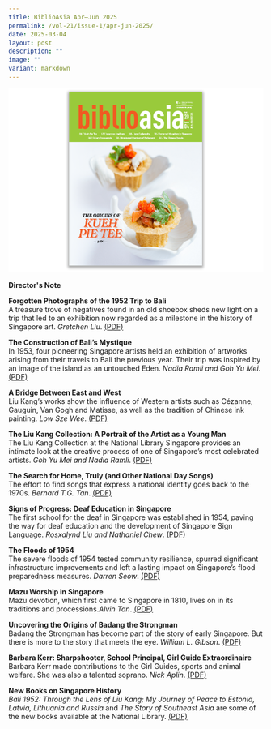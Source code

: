 ```yaml
---
title: BiblioAsia Apr–Jun 2025
permalink: /vol-21/issue-1/apr-jun-2025/
date: 2025-03-04
layout: post
description: ""
image: ""
variant: markdown
---
```

<img src="/images/Vol%2020%20Issue%204/biblioasia_20_4_cover.png">

<a style="text-decoration: none; font-weight: bold;" href="/vol-20/issue-4/jan-mar-2025/director-note/">Director's Note</a><br>

<a style="text-decoration: none; font-weight: bold;" href="/vol-21/issue-1/apr-jun-2025/liu-kang-forgotten-photographs-bali/">Forgotten Photographs of the 1952 Trip to Bali </a><br>
A treasure trove of negatives found in an old shoebox sheds new light on a trip that led to an exhibition now regarded as a milestone in the history of Singapore art. *Gretchen Liu*. [(PDF)](/files/pdf/Vol%2020/BiblioAsia_JAN_MAR2025_KuehPieTee-a.pdf)

<a style="text-decoration: none; font-weight: bold;" href="/vol-21/issue-1/apr-jun-2025/mystique-bali-travel-paradise/">The Construction of Bali’s Mystique</a><br>
In 1953, four pioneering Singapore artists held an exhibition of artworks arising from their travels to Bali the previous year. Their trip was inspired by an image of the island as an untouched Eden. *Nadia Ramli and Goh Yu Mei*. [(PDF)](/files/pdf/Vol%2020/BiblioAsia_JAN_MAR2025_JapaneseAnglicansaa.pdf)

<a style="text-decoration: none; font-weight: bold;" href="/vol-21/issue-1/apr-jun-2025/liu-kang-bridge-east-west/">A Bridge Between East and West</a><br>
Liu Kang’s works show the influence of Western artists such as Cézanne, Gauguin, Van Gogh and Matisse, as well as the tradition of Chinese ink painting. *Low Sze Wee*. [(PDF)](/files/pdf/Vol%2020/BiblioAsia_JAN_MAR2025_SyedCaligraphyaa.pdf)

<a style="text-decoration: none; font-weight: bold;" href="/vol-21/issue-1/apr-jun-2025/liu-kang-collection/">The Liu Kang Collection: A Portrait of the Artist as a Young Man</a><br>
The Liu Kang Collection at the National Library Singapore provides an intimate look at the creative process of one of Singapore’s most celebrated artists. *Goh Yu Mei and Nadia Ramli*. [(PDF)](/files/pdf/Vol%2020/BiblioAsia_JAN_MAR2025_CPFSchemeaa.pdf)

<a style="text-decoration: none; font-weight: bold;" href="/vol-21/issue-1/apr-jun-2025/sing-singapore-national-day-songs/">The Search for Home, Truly (and Other National Day Songs)</a><br>
The effort to find songs that express a national identity goes back to the 1970s. *Bernard T.G. Tan*. [(PDF)](/files/pdf/Vol%2020/BiblioAsia_JAN_MAR2025_Somersetaa.pdf)

<a style="text-decoration: none; font-weight: bold;" href="/vol-21/issue-1/apr-jun-2025/deaf-education-singapore-sign-language/">Signs of Progress: Deaf Education in Singapore</a><br>
The first school for the deaf in Singapore was established in 1954, paving the way for deaf education and the development of Singapore Sign Language. *Rosxalynd Liu and Nathaniel Chew*. [(PDF)](/files/pdf/Vol%2020/BiblioAsia_JAN_MAR2025_Opiumaa.pdf)

<a style="text-decoration: none; font-weight: bold;" href="/vol-21/issue-1/apr-jun-2025/1954-floods-singapore/">The Floods of 1954 </a><br> The severe floods of 1954 tested community resilience, spurred significant infrastructure improvements and left a lasting impact on Singapore’s flood preparedness measures. *Darren Seow*. [(PDF)](/files/pdf/Vol%2020/BiblioAsia_JAN_MAR2025_SembawangMapsaa.pdf)

<a style="text-decoration: none; font-weight: bold;" href="/vol-21/issue-1/apr-jun-2025/mazu-worship-in-singapore/">Mazu Worship in Singapore</a><br>
Mazu devotion, which first came to Singapore in 1810, lives on in its traditions and processions.*Alvin Tan*. [(PDF)](/files/pdf/Vol%2020/BiblioAsia_JAN_MAR2025_NMPsaa.pdf)

<a style="text-decoration: none; font-weight: bold;" href="/vol-21/issue-1/apr-jun-2025/origins-badang-strongman-singapore-stone/">Uncovering the Origins of Badang the Strongman</a><br>
Badang the Strongman has become part of the story of early Singapore. But there is more to the story that meets the eye. *William L. Gibson*. [(PDF)](/files/pdf/Vol%2020/BiblioAsia_JAN_MAR2025_Chingayaa.pdf)

<a style="text-decoration: none; font-weight: bold;" href="/vol-21/issue-1/apr-jun-2025/barbara-kerr-sharpshooter-school-principal-girl-guide/">Barbara Kerr: Sharpshooter, School Principal, Girl Guide Extraordinaire	</a><br>
Barbara Kerr made contributions to the Girl Guides, sports and animal welfare. She was also a talented soprano. *Nick Aplin*. [(PDF)](/files/pdf/Vol%2020/BiblioAsia_JAN_MAR2025_JohnBastinaa.pdf)

<a style="text-decoration: none; font-weight: bold;" href="/vol-21/issue-1/apr-jun-2025/new-books-on-singapore-history/">New Books on Singapore History</a><br>
_Bali 1952: Through the Lens of Liu Kang; My Journey of Peace to Estonia, Latvia, Lithuania and Russia_ and _The Story of Southeast Asia_ are some of the new books available at the National Library. [(PDF)](/files/pdf/Vol%2020/BiblioAsia_JAN_MAR2025_Newbooksgg.pdf)